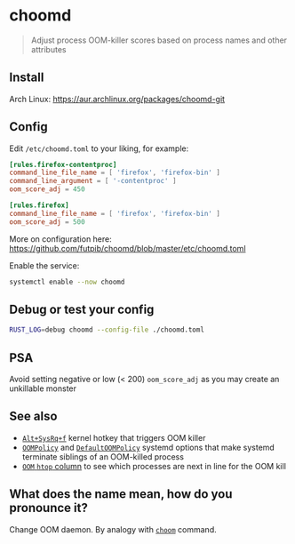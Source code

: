 # choomd

> Adjust process OOM-killer scores based on process names and other attributes

## Install

Arch Linux: https://aur.archlinux.org/packages/choomd-git

## Config

Edit `/etc/choomd.toml` to your liking, for example:

```toml
[rules.firefox-contentproc]
command_line_file_name = [ 'firefox', 'firefox-bin' ]
command_line_argument = [ '-contentproc' ]
oom_score_adj = 450

[rules.firefox]
command_line_file_name = [ 'firefox', 'firefox-bin' ]
oom_score_adj = 500
```

More on configuration here: https://github.com/futpib/choomd/blob/master/etc/choomd.toml

Enable the service:

```bash
systemctl enable --now choomd
```

## Debug or test your config

```bash
RUST_LOG=debug choomd --config-file ./choomd.toml
```

## PSA

Avoid setting negative or low (< 200) `oom_score_adj` as you may create an unkillable monster

## See also

* [`Alt+SysRq+f`](https://wiki.archlinux.org/title/keyboard_shortcuts#Kernel_(SysRq)) kernel hotkey that triggers OOM killer
* [`OOMPolicy`](https://www.freedesktop.org/software/systemd/man/latest/systemd.service.html#OOMPolicy=) and [`DefaultOOMPolicy`](https://www.freedesktop.org/software/systemd/man/latest/systemd-system.conf.html#DefaultOOMPolicy=) systemd options that make systemd terminate siblings of an OOM-killed process
* [`OOM` `htop` column](https://www.man7.org/linux/man-pages/man1/htop.1.html#COLUMNS) to see which processes are next in line for the OOM kill

## What does the name mean, how do you pronounce it?

Change OOM daemon. By analogy with [`choom`](https://man7.org/linux/man-pages/man1/choom.1.html) command.
